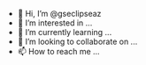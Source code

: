 - 👋 Hi, I’m @gseclipseaz
- 👀 I’m interested in ...
- 🌱 I’m currently learning ...
- 💞️ I’m looking to collaborate on ...
- 📫 How to reach me ...

<!---
gseclipseaz/gseclipseaz is a ✨ special ✨ repository because its `README.md` (this file) appears on your GitHub profile.
You can click the Preview link to take a look at your changes.
--->
